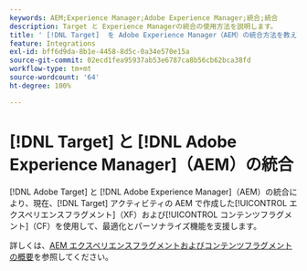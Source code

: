 ```yaml
---
keywords: AEM;Experience Manager;Adobe Experience Manager;統合;統合
description: Target と Experience Managerの統合の使用方法を説明します。
title: ' [!DNL Target]  を Adobe Experience Manager（AEM）の統合方法を教えてください。'
feature: Integrations
exl-id: bff6d9da-8b1e-4458-8d5c-0a34e570e15a
source-git-commit: 02ecd1fea95937ab53e6787ca8b56cb62bca38fd
workflow-type: tm+mt
source-wordcount: '64'
ht-degree: 100%

---
```


# [!DNL Target] と [!DNL Adobe Experience Manager]（AEM）の統合

[!DNL Adobe Target] と [!DNL Adobe Experience Manager]（AEM）の統合により、現在、[!DNL Target] アクティビティの AEM で作成した[!UICONTROL エクスペリエンスフラグメント]（XF）および[!UICONTROL コンテンツフラグメント]（CF）を使用して、最適化とパーソナライズ機能を支援します。

詳しくは、[AEM エクスペリエンスフラグメントおよびコンテンツフラグメントの概要](/help/main/c-integrating-target-with-mac/aem/aem-experience-and-content-fragments.md)を参照してください。
